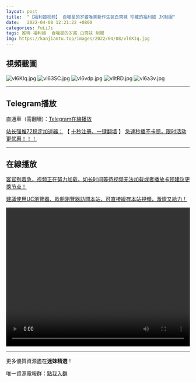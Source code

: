 ```yaml
---
layout: post
title:  "【福利姬视频】 自喵星的岁酱唯美新作生装白筒袜 珍藏的福利姬 JK制服"
date:   2022-04-08 12:21:22 +0800
categories: FuLiJi
tags: 推特 福利姬  自喵星的岁酱 白筒袜 制服
img: https://kanjiantu.top/images/2022/04/08/vl6KIq.jpg
---
```



## 視頻截圖

![vl6KIq.jpg](https://kanjiantu.top/images/2022/04/08/vl6KIq.jpg)
![vl63SC.jpg](https://kanjiantu.top/images/2022/04/08/vl63SC.jpg)
![vl6vdp.jpg](https://kanjiantu.top/images/2022/04/08/vl6vdp.jpg)
![vlltRD.jpg](https://kanjiantu.top/images/2022/04/08/vlltRD.jpg)
![vl6a3v.jpg](https://kanjiantu.top/images/2022/04/08/vl6a3v.jpg)

* * *
## Telegram播放

直通車（需翻墻)：[Telegram在線播放](https://t.me/mimeijingxuan/524)

<u>站长强推72稳定加速器：</u> 【 [十秒注册、一键翻墙](https://72vpn.xyz/#/register?code=mimei) 】
<u>  急速秒播不卡顿，限时活动更优惠！！！</u>
* * *
## 在線播放
<u>客官别着急，视频正在努力加载，如长时间等待视频无法加载或者播放卡顿建议更换节点！</u>

<u>建議使用UC瀏覽器、歐朋瀏覽器訪問本站，可直接緩存本站視頻，激情又給力！</u>
<center><video src="https://cdn.publer.io/uploads/videos/624d3b79db279740e76d720a/e56db287c1f5049634562da040d8cdec.mp4" width="100%" height="380px" controls="controls"></video></center>

* * *
更多優質資源盡在**迷妹精選**！

唯一資源電報群：[點我入群](https://t.me/mimeijingxuan)


